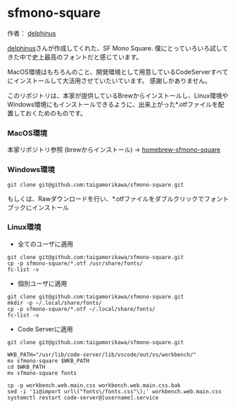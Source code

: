 # sfmono-square
作者： [delphinus](https://github.com/delphinus/homebrew-sfmono-square)

[delphinus](https://github.com/delphinus/homebrew-sfmono-square)さんが作成してくれた、SF Mono Square.
僕にとっていろいろ試してきた中で史上最高のフォントだと感じています。

MacOS環境はもちろんのこと、開発環境として用意しているCodeServerすべてにインストールして大活用させていたいています。
感謝しかありません。

このリポジトリは、本家が提供しているBrewからインストールし、Linux環境やWindows環境にもインストールできるように、出来上がった*.otfファイルを配置しておくためのものです。

### MacOS環境
本家リポジトリ参照 (brewからインストール)
→ [homebrew-sfmono-square](https://github.com/delphinus/homebrew-sfmono-square)

### Windows環境
```
git clone git@github.com:taigamorikawa/sfmono-square.git
```
もしくは、Rawダウンロードを行い、*.otfファイルをダブルクリックでフォントブックにインストール

### Linux環境
* 全てのユーザに適用
```
git clone git@github.com:taigamorikawa/sfmono-square.git
cp -p sfmono-square/*.otf /usr/share/fonts/
fc-list -v
```
* 個別ユーザに適用
```
git clone git@github.com:taigamorikawa/sfmono-square.git
mkdir -p ~/.local/share/fonts/
cp -p sfmono-square/*.otf ~/.local/share/fonts/
fc-list -v
```
* Code Serverに適用
```
git clone git@github.com:taigamorikawa/sfmono-square.git

WKB_PATH="/usr/lib/code-server/lib/vscode/out/vs/workbench/"
mv sfmono-square $WKB_PATH
cd $WKB_PATH
mv sfmono-square fonts

cp -p workbench.web.main.css workbench.web.main.css.bak
sed -i '1i@import url\("fonts\/fonts.css"\);' workbench.web.main.css
systemctl restart code-server@[username].service
```
